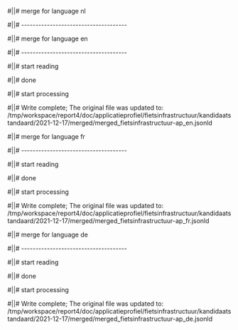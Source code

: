 #||# merge for language nl   

#||# -------------------------------------  

#||# merge for language en   

#||# -------------------------------------  

#||# start reading  

#||# done  

#||# start processing  

#||# Write complete; The original file was updated to: /tmp/workspace/report4/doc/applicatieprofiel/fietsinfrastructuur/kandidaatstandaard/2021-12-17/merged/merged_fietsinfrastructuur-ap_en.jsonld  

#||# merge for language fr   

#||# -------------------------------------  

#||# start reading  

#||# done  

#||# start processing  

#||# Write complete; The original file was updated to: /tmp/workspace/report4/doc/applicatieprofiel/fietsinfrastructuur/kandidaatstandaard/2021-12-17/merged/merged_fietsinfrastructuur-ap_fr.jsonld  

#||# merge for language de   

#||# -------------------------------------  

#||# start reading  

#||# done  

#||# start processing  

#||# Write complete; The original file was updated to: /tmp/workspace/report4/doc/applicatieprofiel/fietsinfrastructuur/kandidaatstandaard/2021-12-17/merged/merged_fietsinfrastructuur-ap_de.jsonld  

